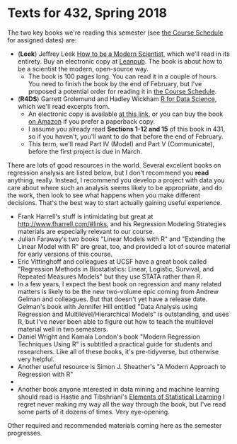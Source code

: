 # Texts for 432, Spring 2018

The two key books we're reading this semester (see [the Course Schedule](https://github.com/THOMASELOVE/432-2018/blob/master/SCHEDULE.md) for assigned dates) are:

- (**Leek**) Jeffrey Leek [How to be a Modern Scientist](https://leanpub.com/modernscientist), which we'll read in its entirety. Buy an electronic copy at [Leanpub](https://leanpub.com/modernscientist). The book is about how to be a scientist the modern, open-source way.
    - The book is 100 pages long. You can read it in a couple of hours. You need to finish the book by the end of February, but I've proposed a potential order for reading it in [the Course Schedule](https://github.com/THOMASELOVE/432-2018/blob/master/SCHEDULE.md). 
- (**R4DS**) Garrett Grolemund and Hadley Wickham [R for Data Science](http://r4ds.had.co.nz/), which we'll read excerpts from. 
    - An electronic copy is available [at this link](http://r4ds.had.co.nz/), or you can buy the book [on Amazon](https://www.amazon.com/Data-Science-Transform-Visualize-Model/dp/1491910399/ref=sr_1_3?ie=UTF8&qid=1515951123&sr=8-3&keywords=r+for+data+science) if you prefer a paperback copy.
    - I assume you already read **Sections 1-12 and 15** of this book in 431, so if you haven't, you'll want to do that before the end of February.
    - This term, we'll read Part IV (Model) and Part V (Communicate), before the first project is due in March.

There are lots of good resources in the world. Several excellent books on regression analysis are listed below, but I don't recommend you **read** anything, really. Instead, I recommend you develop a project with data you care about where such an analysis seems likely to be appropriate, and do the work, then look to see what happens when you make different decisions. That's the best way to start actually gaining useful experience.

- Frank Harrell's stuff is intimidating but great at http://www.fharrell.com/#links, and his Regression Modeling Strategies materials are especially relevant to our course.
- Julian Faraway's two books "Linear Models with R" and "Extending the Linear Model with R" are great, too, and provided a lot of source material for early versions of this course.
- Eric Vittinghoff and colleagues at UCSF have a great book called "Regression Methods in Biostatistics: Linear, Logistic, Survival, and Repeated Measures Models" but they use STATA rather than R.
- In a few years, I expect the best book on regression and many related matters is likely to be the new two-volume epic coming from Andrew Gelman and colleagues. But that doesn't yet have a release date. Gelman's book with Jennifer Hill entitled "Data Analysis using Regression and Multilevel/Hierarchical Models" is outstanding, and uses R, but I've never been able to figure out how to teach the multilevel material well in two semesters. 
- Daniel Wright and Kamala London's book "Modern Regression Techniques Using R" is subtitled a practical guide for students and researchers. Like all of these books, it's pre-tidyverse, but otherwise very helpful.
- Another useful resource is Simon J. Sheather's "A Modern Approach to Regression with R"
- 
- Another book anyone interested in data mining and machine learning should read is Hastie and Tibshriani's [Elements of Statistical Learning](https://web.stanford.edu/~hastie/Papers/ESLII.pdf) I regret never making my way all the way through the book, but I've read some parts of it dozens of times. Very eye-opening.

Other required and recommended materials coming here as the semester progresses.
